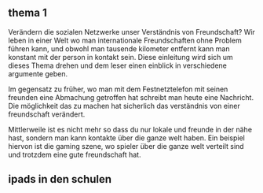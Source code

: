 ## thema 1


Verändern die sozialen Netzwerke unser Verständnis von Freundschaft?
Wir leben in einer Welt wo man internationale Freundschaften ohne Problem führen kann, und obwohl man tausende kilometer entfernt kann man konstant mit der person in kontakt sein. 
Diese einleitung wird sich um dieses Thema drehen und dem leser einen einblick in verschiedene argumente geben. 


Im gegensatz zu früher, wo man mit dem Festnetztelefon mit seinen freunden eine Abmachung getroffen hat schreibt man heute eine Nachricht. Die möglichkeit das zu machen hat sicherlich das verständnis von einer freundschaft verändert. 

Mittlerweile ist es nicht mehr so dass du nur lokale und freunde in der nähe hast, sondern man kann kontakte über die ganze welt haben. Ein beispiel hiervon ist die gaming szene, wo spieler über die ganze welt verteilt sind und trotzdem eine gute freundschaft hat. 

## ipads in den schulen